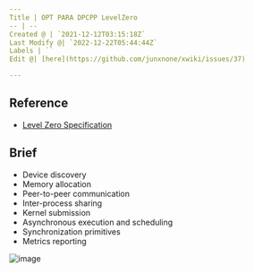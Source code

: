 ```yaml
---
Title | OPT PARA DPCPP LevelZero
-- | --
Created @ | `2021-12-12T03:15:18Z`
Last Modify @| `2022-12-22T05:44:44Z`
Labels | ``
Edit @| [here](https://github.com/junxnone/xwiki/issues/37)

---
```

## Reference
- [Level Zero Specification](https://spec.oneapi.io/level-zero/latest/core/INTRO.html)

## Brief

- Device discovery
- Memory allocation
- Peer-to-peer communication
- Inter-process sharing
- Kernel submission
- Asynchronous execution and scheduling
- Synchronization primitives
- Metrics reporting




![image](https://user-images.githubusercontent.com/2216970/145698778-5132cb8e-9823-4260-900b-381d2dbefd44.png)

